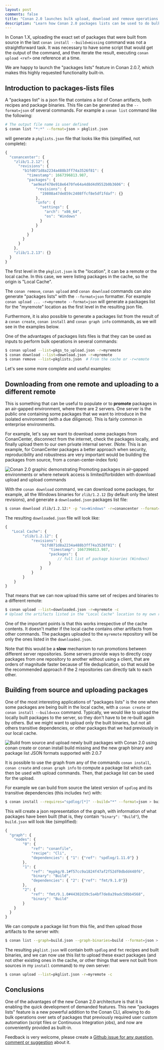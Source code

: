 ```yaml
---
layout: post
comments: false
title: "Conan 2.0 launches bulk upload, download and remove operations with 'packages lists'"
description: "Learn how Conan 2.0 packages lists can be used to do bulk upload, download and remove operations, very useful in Continuous Integration flows"
---
```



In Conan 1.X, uploading the exact set of packages that were built from source in the last ``conan install --build=missing`` command was not a straightforward task.
It was necessary to have some script that would get the output of the command, and then iterate the result, executing ``conan upload <ref>`` one reference at a time.

We are happy to launch the "packages lists" feature in Conan 2.0.7, which makes this highly requested functionality built-in.


## Introduction to packages-lists files

A "packages list" is a json file that contains a list of Conan artifacts, both recipes and package binaries.
This file can be generated as the ``--format=json`` of several commands. For example a ``conan list``
command like the following:


```bash
# The output file name is user defined
$ conan list "*:*" --format=json > pkglist.json
```

will generate a ``pkglists.json`` file that looks like this (simplified, not complete):

```javascript
{
  "conancenter": {
    "zlib/1.2.12": {
      "revisions": {
        "b1fd071d8a2234a488b3ff74a3526f81": {
          "timestamp": 1667396813.987,
          "packages": {
            "ae9eaf478e918e6470fe64a4d8d4d9552b0b3606": {
              "revisions": {
                "19808a47de859c2408ffcf8e5df1fdaf": {}
              },
              "info": {
                "settings": {
                  "arch": "x86_64",
                  "os": "Windows"
                }
              }
            }
          }
        }
      }
    },
    "zlib/1.2.13": {}
  }
}
```

The first level in the ``pkglist.json`` is the "location", it can be a remote or the local cache. In this case, we were listing
packages in the cache, so the origin is "Local Cache".

The ``conan remove``, ``conan upload`` and ``conan download`` commands can also generate "packages lists" with the ``--format=json``
formatter. For example ``conan upload ... -r=myremote --format=json`` will generate a packages list for the "myremote" location
as the first level in the resulting json file.

Furthermore, it is also possible to generate a packages list from the result of a ``conan create``, ``conan install`` and ``conan graph info``
commands, as we will see in the examples below.

One of the advantages of packages lists files is that they can be used as inputs to perform bulk operations in several commands:

```bash
$ conan upload --list=pkgs_to_upload.json -r=myremote
$ conan download --list=download.json -r=myremote
$ conan remove --list=pkglists.json  # From the cache or -r=remote
```


Let's see some more complete and useful examples:


## Downloading from one remote and uploading to a different remote

This is something that can be useful to populate or to **promote** packages in an air-gapped environment, where there are 2 servers.
One server is the public one containing some packages that we want to introduce in the isolated environment (with a due diligence). This is fairly common in enterprise environments.

For example, let's say we want to download some packages from ConanCenter, disconnect from the internet, check the packages locally, 
and finally upload them to our own private internal server. (Note: This is an example, for ConanCenter packages a better approach when 
security, reproducibility and robustness are very important would be building the packages from source, from a conan-center-index fork)


<p class="centered">
    <img  src="{{ site.baseurl }}/assets/post_images/2023-06-28/promote_air_gap.png" style="display: block; margin-left: auto; margin-right: auto;" alt="Conan 2.0 graphic demonstrating Promoting packages in air-gapped environments or where network access is limited/forbidden with download upload and upload commands"/>
</p>


With the ``conan download`` command, we can download some packages, for example, all the Windows binaries for ``zlib/1.2.12`` 
(by default only the latest revisions), and generate a ``downloaded.json`` packages list file:

```bash
$ conan download zlib/1.2.12:* -p "os=Windows" -r=conancenter --format=json > downloaded.json
```

The resulting ``downloaded.json`` file will look like:


```javascript
{
   "Local Cache": {
        "zlib/1.2.12": {
            "revisions": {
                "b1fd071d8a2234a488b3ff74a3526f81": {
                    "timestamp": 1667396813.987,
                    "packages": {
                        // full list of package binaries (Windows)
                    }
                }
            }
        }
    }
}
```

That means that we can now upload this same set of recipes and binaries to a different remote:

```bash
$ conan upload --list=downloaded.json -r=myremote -c
# Upload the artifacts listed in the "Local Cache" location to my own remote
```

One of the important points is that this works irrespective of the cache contents. It doesn't matter if the local cache
contains other artifacts from other commands. The packages uploaded to the ``myremote`` repository will be only the ones listed in the ``downloaded.json``.

Note that this would be a **slow** mechanism to run promotions between different server repositories.
Some servers provide ways to directly copy packages from one repository to another without using a client, 
that are orders of magnitude faster because of file deduplication, so that would be the recommended approach if the 2
repositories can directly talk to each other.



## Building from source and uploading packages

One of the most interesting applications of "packages lists" is the one when some packages are being built in the local cache, with a 
``conan create`` or ``conan install --build=xxx`` command. Typically, we would like to upload the locally built
packages to the server, so they don't have to be re-built again by others. But we might want to upload only
the built binaries, but not all others transitive dependencies, or other packages that we had previously in
our local cache.

<p class="centered">
    <img  src="{{ site.baseurl }}/assets/post_images/2023-06-28/build_and_upload.png" style="display: block; margin-left: auto; margin-right: auto;" alt="Build from source and upload newly built packages with Conan 2.0 using conan create or conan install build missing and the new graph binary and package list JSON formats supported with 2.0.7"/>
</p>

It is possible to use the graph from any of the commands ``conan install``, ``conan create`` and ``conan graph info`` to compute a package list which can then be used with upload
commands. Then, that package list can be used for the upload. 

For example we can build from source the latest version of ``spdlog`` and its transitive dependencies (this includes ``fmt``) with:


```bash
$ conan install --requires="spdlog/[*]" --build="*" --format=json > build.json
```

This will create a json representation of the graph, with information of what packages have been built (that is, they contain ``"binary": "Build"``),
the ``build.json`` will look like (simplified):

```javascript
{
  "graph": {
    "nodes": {
        "0": {
            "ref": "conanfile",
            "recipe": "Cli",
            "dependencies": { "1": {"ref": "spdlog/1.11.0"} }
        },
        "1": {
            "ref": "mypkg/0.1#f57cc9a1824f47af2f52df0dbdd440f6",
            "binary": "Build",
            "dependencies": { "2": {"ref": "fmt/9.1.0"}}
        },
        "2": {
            "ref": "fmt/9.1.0#44302d39c5a4bf7de8a39adc50bb4568",
            "binary": "Build"
        }
    }
  }
}
```

We can compute a package list from this file, and then upload those artifacts to the server with:

```bash
$ conan list --graph=build.json --graph-binaries=build --format=json > pkglist.json
```
The resulting ``pkglist.json`` will contain both ``spdlog`` and ``fmt`` recipes and built binaries, and
we can now use this list to upload these exact packages (and not other existing ones in the cache, or other things that 
were not built from sources in my ``install`` command) to my own server:

```bash
$ conan upload --list=pkglist.json -r=myremote -c
```


## Conclusions

One of the advantages of the new Conan 2.0 architecture is that it is enabling the quick development of demanded features.
This new "packages lists" feature is a new powerful addition to the Conan CLI, allowing to do bulk operations over sets of packages that
previously required user custom automation (script files or Continuous Integration jobs), and now are conveniently provided as built-in. 

Feedback is very welcome, please create a [Github issue for any question, comment or suggestion](https://github.com/conan-io/conan/issues) about it.
